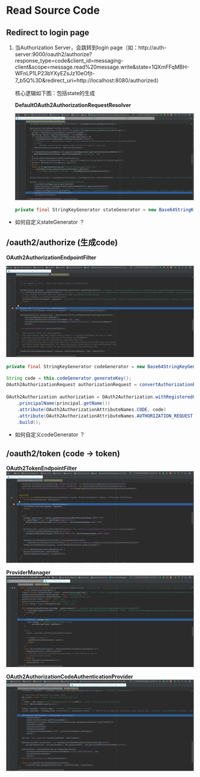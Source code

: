 # Read Source Code

## Redirect to login page

1. 当Authorization Server，会跳转到login page（如：http://auth-server:9000/oauth2/authorize?response_type=code&client_id=messaging-client&scope=message.read%20message.write&state=1QXmFFqMBH-WFnLP1LP23bYXyEZsJz10eOfjt-7_b5Q%3D&redirect_uri=http://localhost:8080/authorized）

   核心逻辑如下图：包括state的生成

   **DefaultOAuth2AuthorizationRequestResolver**

   ![](./images/DefaultOAuth2AuthorizationRequestResolver.png)
   
   ```java
   private final StringKeyGenerator stateGenerator = new Base64StringKeyGenerator(Base64.getUrlEncoder());
   ```

- 如何自定义stateGenerator ？

## /oauth2/authorize (生成code)

**OAuth2AuthorizationEndpointFilter**

![OAuth2AuthorizationEndpointFilter](./images/OAuth2AuthorizationEndpointFilter.png)

```Java
private final StringKeyGenerator codeGenerator = new Base64StringKeyGenerator(Base64.getUrlEncoder());
```

```java
String code = this.codeGenerator.generateKey();
OAuth2AuthorizationRequest authorizationRequest = convertAuthorizationRequest(request);

OAuth2Authorization authorization = OAuth2Authorization.withRegisteredClient(registeredClient)
	.principalName(principal.getName())
	.attribute(OAuth2AuthorizationAttributeNames.CODE, code)
	.attribute(OAuth2AuthorizationAttributeNames.AUTHORIZATION_REQUEST, authorizationRequest)
	.build();
```

- 如何自定义codeGenerator ？

## /oauth2/token (code -> token)

**OAuth2TokenEndpointFilter**
![OAuth2TokenEndpointFilter](./images/OAuth2TokenEndpointFilter.png)

**ProviderManager**
![ProviderManager](./images/ProviderManager.png)

**OAuth2AuthorizationCodeAuthenticationProvider**
![OAuth2AuthorizationCodeAuthenticationProvider](./images/OAuth2AuthorizationCodeAuthenticationProvider.png)